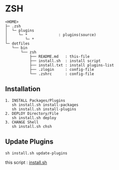 # ZSH

    <HOME>
    ├─ .zsh
    │  └─ plugins
    │     └─ *              : plugins(source)
    │        └─ *
    └─ dotfiles
       └── bin
           └── zsh
               ├── README.md   : this-file
               ├── install.sh  : install script
               ├── install.txt : install plugins-list
               ├── .zlogin     : config-file
               └── .zshrc      : config-file

## Installation

    1. INSTALL Packages/Plugins
       sh install.sh install-packages
       sh install.sh install-plugins
    2. DEPLOY Directory/File
       sh install.sh deploy
    3. CHANGE Shell
       sh install.sh chsh

## Update Plugins

    sh install.sh update-plugins

this script : [install.sh](https://github.com/ghsable/dotfiles/blob/master/bin/zsh/install.sh)
